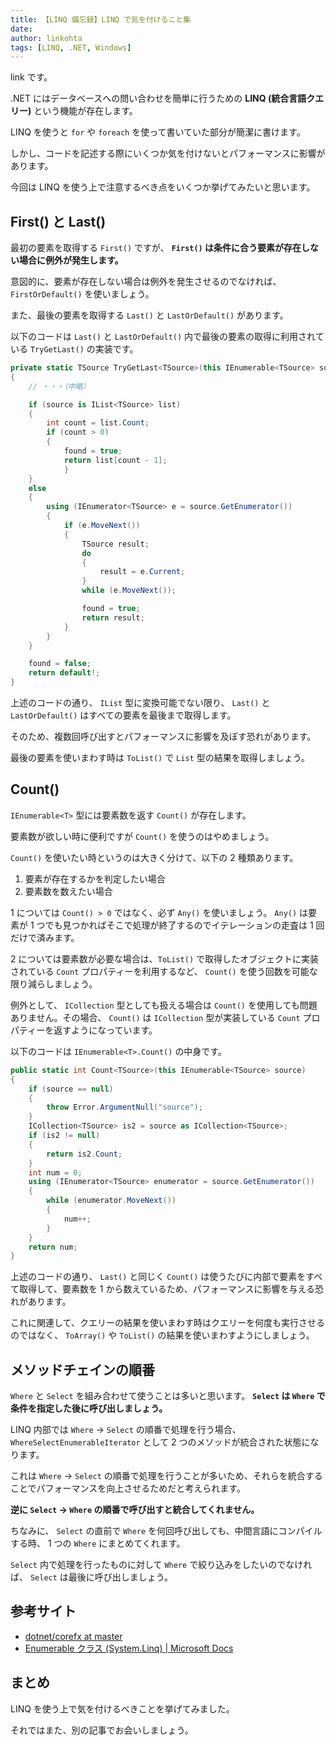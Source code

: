 ```yaml
---
title: 【LINQ 備忘録】LINQ で気を付けること集
date: 
author: linkohta
tags: [LINQ, .NET, Windows]
---
```


link です。

.NET にはデータベースへの問い合わせを簡単に行うための **LINQ (統合言語クエリー)** という機能が存在します。

LINQ を使うと `for` や `foreach` を使って書いていた部分が簡潔に書けます。

しかし、コードを記述する際にいくつか気を付けないとパフォーマンスに影響があります。

今回は LINQ を使う上で注意するべき点をいくつか挙げてみたいと思います。

## First() と Last()

最初の要素を取得する `First()` ですが、 **`First()` は条件に合う要素が存在しない場合に例外が発生します。**

意図的に、要素が存在しない場合は例外を発生させるのでなければ、 `FirstOrDefault()` を使いましょう。

また、最後の要素を取得する `Last()` と `LastOrDefault()` があります。

以下のコードは `Last()` と `LastOrDefault()` 内で最後の要素の取得に利用されている `TryGetLast()` の実装です。

```cs
private static TSource TryGetLast<TSource>(this IEnumerable<TSource> source, out bool found)
{
    // ・・・（中略）

    if (source is IList<TSource> list)
    {
        int count = list.Count;
        if (count > 0)
        {
            found = true;
            return list[count - 1];
            }
    }
    else
    {
        using (IEnumerator<TSource> e = source.GetEnumerator())
        {
            if (e.MoveNext())
            {
                TSource result;
                do
                {
                    result = e.Current;
                }
                while (e.MoveNext());

                found = true;
                return result;
            }
        }
    }

    found = false;
    return default!;
}
```

上述のコードの通り、 `IList` 型に変換可能でない限り、 `Last()` と `LastOrDefault()` はすべての要素を最後まで取得します。

そのため、複数回呼び出すとパフォーマンスに影響を及ぼす恐れがあります。

最後の要素を使いまわす時は `ToList()` で `List` 型の結果を取得しましょう。

## Count()

`IEnumerable<T>` 型には要素数を返す `Count()` が存在します。

要素数が欲しい時に便利ですが `Count()` を使うのはやめましょう。

`Count()` を使いたい時というのは大きく分けて、以下の 2 種類あります。

1. 要素が存在するかを判定したい場合
2. 要素数を数えたい場合

1 については `Count() > 0` ではなく、必ず `Any()` を使いましょう。 `Any()` は要素が 1 つでも見つかればそこで処理が終了するのでイテレーションの走査は 1 回だけで済みます。

2 については要素数が必要な場合は、`ToList()` で取得したオブジェクトに実装されている `Count` プロパティーを利用するなど、 `Count()` を使う回数を可能な限り減らしましょう。

例外として、 `ICollection` 型としても扱える場合は `Count()` を使用しても問題ありません。その場合、 `Count()` は `ICollection` 型が実装している `Count` プロパティーを返すようになっています。

以下のコードは `IEnumerable<T>.Count()` の中身です。

```cs
public static int Count<TSource>(this IEnumerable<TSource> source)
{
    if (source == null)
    {
        throw Error.ArgumentNull("source");
    }
    ICollection<TSource> is2 = source as ICollection<TSource>;
    if (is2 != null)
    {
        return is2.Count;
    }
    int num = 0;
    using (IEnumerator<TSource> enumerator = source.GetEnumerator())
    {
        while (enumerator.MoveNext())
        {
            num++;
        }
    }
    return num;
}
```

上述のコードの通り、 `Last()` と同じく `Count()` は使うたびに内部で要素をすべて取得して、要素数を 1 から数えているため、パフォーマンスに影響を与える恐れがあります。

これに関連して、クエリーの結果を使いまわす時はクエリーを何度も実行させるのではなく、 `ToArray()` や `ToList()` の結果を使いまわすようにしましょう。

## メソッドチェインの順番

`Where` と `Select` を組み合わせて使うことは多いと思います。 **`Select` は `Where` で条件を指定した後に呼び出しましょう。**

LINQ 内部では `Where` -> `Select` の順番で処理を行う場合、 `WhereSelectEnumerableIterator` として 2 つのメソッドが統合された状態になります。

これは `Where` -> `Select` の順番で処理を行うことが多いため、それらを統合することでパフォーマンスを向上させるためだと考えられます。

**逆に `Select` -> `Where` の順番で呼び出すと統合してくれません。**

ちなみに、 `Select` の直前で `Where` を何回呼び出しても、中間言語にコンパイルする時、 1 つの `Where` にまとめてくれます。

`Select` 内で処理を行ったものに対して `Where` で絞り込みをしたいのでなければ、 `Select` は最後に呼び出しましょう。

## 参考サイト

- [dotnet/corefx at master](https://github.com/dotnet/corefx/tree/master)
- [Enumerable クラス (System.Linq) | Microsoft Docs](https://docs.microsoft.com/ja-jp/dotnet/api/system.linq.enumerable?view=net-5.0)

## まとめ

LINQ を使う上で気を付けるべきことを挙げてみました。

それではまた、別の記事でお会いしましょう。